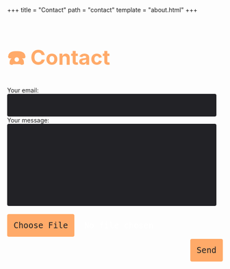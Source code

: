 +++
title = "Contact"
path = "contact"
template = "about.html"
+++

<h1 style="color: #ffaa69">☎️ Contact</h1>

<style>
    h1 {
        font-size: 3rem;
        line-height: 1.5;
    }

    input:focus ~ label, textarea:focus ~ label, input:valid ~ label, textarea:valid ~ label {
        color: #222226;
        top: -5px;
        -webkit-transition: all 0.225s ease;
        transition: all 0.225s ease;
        font-family: 'Roboto Mono', monospace;
    }

    input,
    textarea {
        font-family: 'Roboto Mono', monospace;
        padding: 15px;
        font-size: 1.2rem;
        border: 0;
        width: 97%;
        background-color: #222226;
        color: white;
        border-radius: 4px;
    }

    input:focus,
    textarea:focus { outline: 0; }

    input:focus ~ span,
    textarea:focus ~ span {
        font-family: 'Roboto Mono', monospace;
        width: 100%;
        -webkit-transition: all 0.075s ease;
        transition: all 0.075s ease;
    }

    textarea {
        font-family: 'Roboto Mono', monospace;
        width: 97%;
        min-height: 10em;
        resize: none;
    }

    button {
        font-family: 'Roboto Mono', monospace;
        font-size: 1.2rem;
        padding: 15px;
        border: 0;
        background-color: #ffaa69;
        color: #222226;
        border-radius: 4px;
        cursor: pointer;
        margin-top: 1em;
        transition: all 0.3s ease;
        /*Align to the right*/
        float: right;
    }

    button:hover {
        background-color: #222226;
        color: #ffaa69;
        box-shadow: 0 0 10px #ffaa69;
    }

    .file-container {
        position: relative;
        display: inline-block;
    }

    .file-container input[type="file"] {
        display: none;
    }

    .file-container label {
        font-family: 'Roboto Mono', monospace;
        font-size: 1.2rem;
        padding: 15px;
        border: 0;
        background-color: #ffaa69;
        color: #222226;
        border-radius: 4px;
        cursor: pointer;
        transition: all 0.3s ease;
    }

    .file-container label:hover {
        background-color: #222226;
        color: #ffaa69;
        box-shadow: 0 0 10px #ffaa69;
    }

    .file-name {
        font-family: 'Roboto Mono', monospace;
        font-size: 1.2rem;
        color: white;
        margin-left: 1em;
    }

    .tooltip {
        margin-top: 20px;
        position: absolute;
        z-index: 1;
        visibility: hidden;
        background-color: #222226;
        color: white;
        text-align: center;
        border-radius: 4px;
        padding: 10px;
        font-family: 'Roboto Mono', monospace;
        font-size: 1rem;
        top: 100%;
        left: 50%;
        transform: translateX(-50%);
        white-space: nowrap;
        opacity: 0;
        transition: opacity 0.3s;
        box-sizing: border-box;
    }

    @media (max-width: 480px) {
        .tooltip {
            left: 0;
            right: 0;
            transform: translateX(0);
            width: 100%;
            margin-top: 15px;
            white-space: normal;
            padding-left: 10px; 
            padding-right: 10px;
        }
    }


    .file-container:hover .tooltip {
        visibility: visible;
        opacity: 1;
    }
</style>

<form
    action="https://formspree.io/f/mgebnllj"
    method="POST"
    enctype=multipart/form-data
>
    <label>
        Your email:
        <input required type="email" name="email">
    </label>
    <label><br>
        Your message:
        <textarea required name="message"></textarea>
    </label><br><br>
    <div class="file-container"><br>
        <input type="file" name="attachment" id="attachment" onchange="updateFileName()">
        <label for="attachment">Choose File</label>
        <span class="tooltip">⚠️ Refresh the page if you get an error and did not attach anything</span>
        <span class="file-name" id="file-name">No file chosen</span>
    </div><br>
    <button type="submit">Send</button>
</form>

<script>
    function updateFileName() {
        const input = document.getElementById('attachment');
        const fileName = document.getElementById('file-name');
        if (input.files && input.files[0]) {
            fileName.textContent = input.files[0].name;
        } else {
            fileName.textContent = 'No file chosen';
        }
    }
</script>